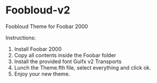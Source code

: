 # Foobloud-v2
Foobloud Theme for Foobar 2000


Instructions:

1. Install Foobar 2000
2. Copy all contents inside the Foobar folder
3. Install the provided font Guifx v2 Transports
4. Lunch the Theme.fth file, select everything and click ok.
5. Enjoy your new theme.

